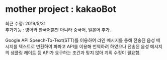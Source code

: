 # mother project : kakaoBot<br>
최근 수정: 2019/5/31<br>
추가기능 : 영어와 한국어뿐만 아니라 중국어, 일본어 추가.

Google API Speech-To-Text(STT)를 이용하여 라인 메시지를 통해 전송된 음성 메시지를
텍스트로 변환하여 파파고 API를 이용해 번역하려 하였으나 
전송된 음성 메시지의 샘플링 레이트 등 API가 요구하는 조건과 맞지 않아
계획 수정이 필요함.